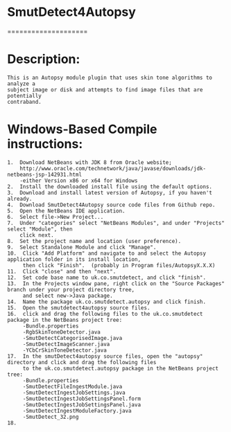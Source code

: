 # SmutDetect4Autopsy
====================

   
# Description:  
    
    This is an Autopsy module plugin that uses skin tone algorithms to analyze a
    subject image or disk and attempts to find image files that are potentially 
    contraband.
    
# Windows-Based Compile instructions:
    1.  Download NetBeans with JDK 8 from Oracle website;
        http://www.oracle.com/technetwork/java/javase/downloads/jdk-netbeans-jsp-142931.html
        -either Version x86 or x64 for Windows
    2.  Install the downloaded install file using the default options.
    3.  Download and install latest version of Autopsy, if you haven't already.
    4.  Download SmutDetect4Autopsy source code files from Github repo.
    5.  Open the NetBeans IDE application.
    6.  Select file->New Project...
    7.  Under "categories" select "NetBeans Modules", and under "Projects" select "Module", then
        click next.
    8.  Set the project name and location (user preference).
    9.  Select Standalone Module and click "Manage".
    10.  Click "Add Platform" and navigate to and select the Autopsy application folder in its install location, 
         then click "Finish".  (probably in Program files/AutopsyX.X.X)
    11.  Click "close" and then "next".
    12.  Set code base name to uk.co.smutdetect, and click "finish".
    13.  In the Projects window pane, right click on the "Source Packages" branch under your project directory tree,
         and select new->Java package.
    14.  Name the package uk.co.smutdetect.autopsy and click finish.
    15.  Open the smutdetect4autopsy source files.
    16.  click and drag the following files to the uk.co.smutdetect package in the NetBeans project tree:
         -Bundle.properties
         -RgbSkinToneDetector.java
         -SmutDetectCategorisedImage.java
         -SmutDetectImageScanner.java
         -YCbCrSkinToneDetector.java
    17.  In the smutDetect4autopsy source files, open the "autopsy" directory and click and drag the following files
         to the uk.co.smutdetect.autopsy package in the NetBeans project tree:
         -Bundle.properties
         -SmutDetectFileIngestModule.java
         -SmutDetectIngestJobSettings.java
         -SmutDetectIngestJobSettingsPanel.form
         -SmutDetectIngestJobSettingsPanel.java
         -SmutDetectIngestModuleFactory.java
         -SmutDetect_32.png
    18.  
         
    
    
    
